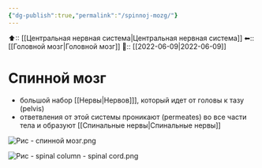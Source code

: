 ```yaml
---
{"dg-publish":true,"permalink":"/spinnoj-mozg/"}
---
```



⬆:: [[Центральная нервная система\|Центральная нервная система]]
⬅:: [[Головной мозг\|Головной мозг]]
📅:: [[2022-06-09\|2022-06-09]]

# Спинной мозг
- большой набор [[Нервы\|Нервов]]], который идет от головы к тазу (pelvis)
- ответвления от этой системы проникают (permeates) во все части тела и образуют [[Спинальные нервы\|Спинальные нервы]]

![Рис - спинной мозг.png](/img/user/%D0%A0%D0%B8%D1%81%20-%20%D1%81%D0%BF%D0%B8%D0%BD%D0%BD%D0%BE%D0%B9%20%D0%BC%D0%BE%D0%B7%D0%B3.png)


![Рис - spinal column - spinal cord.png](/img/user/%D0%A0%D0%B8%D1%81%20-%20spinal%20column%20-%20spinal%20cord.png)